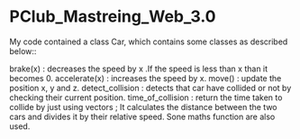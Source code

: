 # PClub_Mastreing_Web_3.0

My code contained a class Car, which contains some classes as described below::

brake(x) : decreases the speed by x .If the speed is less than x than it becomes 0.
accelerate(x) : increases the speed by x.
move() : update the position x, y and z.
detect_collision : detects that car have collided or not by checking their current position.
time_of_collision : return the time taken to collide by just using vectors ; It calculates the distance between the two cars and divides it by their relative speed.
Sone maths function are also used.

